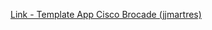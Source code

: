 [Link - Template App Cisco Brocade (jjmartres)](https://github.com/jjmartres/Zabbix/tree/master/zbx-templates/zbx-brocade)
